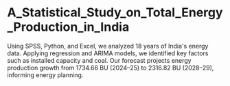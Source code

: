 # A_Statistical_Study_on_Total_Energy_Production_in_India
Using SPSS, Python, and Excel, we analyzed 18 years of India's energy data. Applying regression and ARIMA models, we identified key factors such as installed capacity and coal. Our forecast projects energy production growth from 1734.66 BU (2024–25) to 2316.82 BU (2028–29), informing energy planning.
